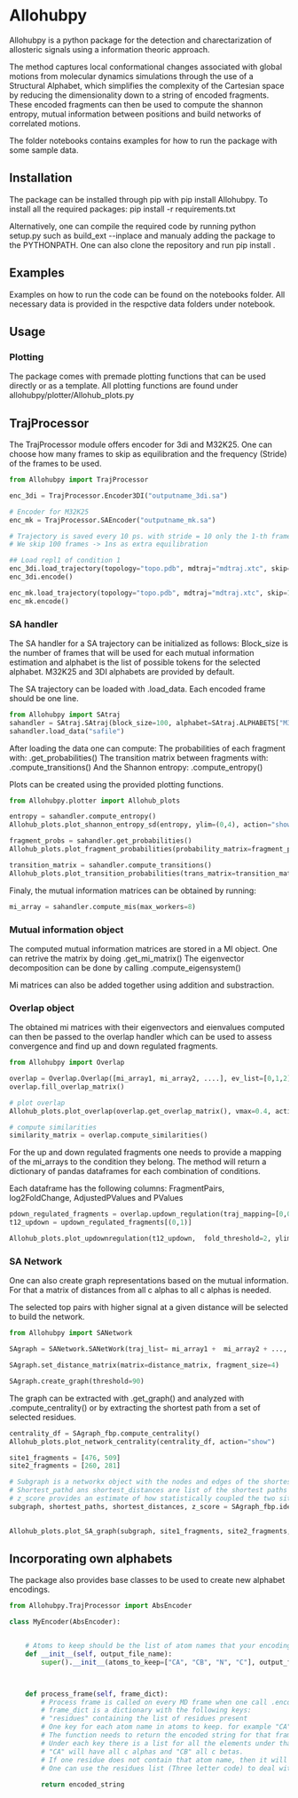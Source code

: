 # Allohubpy
Allohubpy is a python package for the detection and charectarization of allosteric signals using a information theoric approach. 

The method captures local conformational changes associated with global motions from molecular dynamics simulations through the use of a Structural Alphabet, which simplifies the complexity of the Cartesian space by reducing the dimensionality down to a string of encoded fragments. These encoded fragments can then be used to compute the shannon entropy, mutual information between positions and build networks of correlated motions.

The folder notebooks contains examples for how to run the package with some sample data.

## Installation

The package can be installed through pip with pip install Allohubpy.
To install all the required packages: pip install -r requirements.txt

Alternatively, one can compile the required code by running python setup.py such as build_ext --inplace and manualy adding the package to the PYTHONPATH.
One can also clone the repository and run pip install .

## Examples

Examples on how to run the code can be found on the notebooks folder.
All necessary data is provided in the respctive data folders under notebook.

## Usage

### Plotting

The package comes with premade plotting functions that can be used directly or as a template.
All plotting functions are found under allohubpy/plotter/Allohub_plots.py

## TrajProcessor

The TrajProcessor module offers encoder for 3di and M32K25. 
One can choose how many frames to skip as equilibration and the frequency (Stride) of the frames to be used.



```python
from Allohubpy import TrajProcessor

enc_3di = TrajProcessor.Encoder3DI("outputname_3di.sa")

# Encoder for M32K25
enc_mk = TrajProcessor.SAEncoder("outputname_mk.sa")

# Trajectory is saved every 10 ps. with stride = 10 only the 1-th frames will be processed producing an spacing of 100 ps between frames
# We skip 100 frames -> 1ns as extra equilibration

## Load repl1 of condition 1
enc_3di.load_trajectory(topology="topo.pdb", mdtraj="mdtraj.xtc", skip=100, stride=10)
enc_3di.encode()

enc_mk.load_trajectory(topology="topo.pdb", mdtraj="mdtraj.xtc", skip=100, stride=10)
enc_mk.encode()
```


### SA handler

The SA handler for a SA trajectory can be initialized as follows:
Block_size is the number of frames that will be used for each mutual information estimation and alphabet is the list of possible tokens for the selected alphabet. M32K25 and 3DI alphabets are provided by default.

The SA trajectory can be loaded with .load_data. Each encoded frame should be one line.

```python
from Allohubpy import SAtraj
sahandler = SAtraj.SAtraj(block_size=100, alphabet=SAtraj.ALPHABETS["M32K25"])
sahandler.load_data("safile")
```

After loading the data one can compute:
The probabilities of each fragment with: .get_probabilities()
The transition matrix between fragments with: .compute_transitions()
And the Shannon entropy: .compute_entropy()

Plots can be created using the provided plotting functions.

```python
from Allohubpy.plotter import Allohub_plots

entropy = sahandler.compute_entropy()
Allohub_plots.plot_shannon_entropy_sd(entropy, ylim=(0,4), action="show")

fragment_probs = sahandler.get_probabilities()
Allohub_plots.plot_fragment_probabilities(probability_matrix=fragment_probs, vocabulary=SAtraj.ALPHABETS["M32K25"], action="show")

transition_matrix = sahandler.compute_transitions()
Allohub_plots.plot_transition_probabilities(trans_matrix=transition_matrix, vocabulary=SAtraj.ALPHABETS["M32K25"], action="show")
```

Finaly, the mutual information matrices can be obtained by running:

```python
mi_array = sahandler.compute_mis(max_workers=8)
```

### Mutual information object

The computed mutual information matrices are stored in a MI object. One can retrive the matrix by doing .get_mi_matrix()
The eigenvector decomposition can be done by calling .compute_eigensystem()

Mi matrices can also be added together using addition and substraction.

### Overlap object

The obtained mi matrices with their eigenvectors and eienvalues computed can then be passed to the overlap handler which can be used to assess convergence and find up and down regulated fragments.

```python
from Allohubpy import Overlap

overlap = Overlap.Overlap([mi_array1, mi_array2, ....], ev_list=[0,1,2])
overlap.fill_overlap_matrix()

# plot overlap
Allohub_plots.plot_overlap(overlap.get_overlap_matrix(), vmax=0.4, action="show")

# compute similarities
similarity_matrix = overlap.compute_similarities()
```

For the up and down regulated fragments one needs to provide a mapping of the mi_arrays to the condition they belong.
The method will return a dictionary of pandas dataframes for each combination of conditions.

Each dataframe has the following columns:
FragmentPairs, log2FoldChange, AdjustedPValues and PValues

```python
pdown_regulated_fragments = overlap.updown_regulation(traj_mapping=[0,0,0,1,1,1],splitting=True)
t12_updown = updown_regulated_fragments[(0,1)]

Allohub_plots.plot_updownregulation(t12_updown,  fold_threshold=2, ylim=10, pvalue_threshold=0.01, action="show")
```

### SA Network

One can also create graph representations based on the mutual information.
For that a matrix of distances from all c alphas to all c alphas is needed.

The selected top pairs with higher signal at a given distance will be selected to build the network.

```python
from Allohubpy import SANetwork

SAgraph = SANetwork.SANetWork(traj_list= mi_array1 +  mi_array2 + ..., distance_limit=7)

SAgraph.set_distance_matrix(matrix=distance_matrix, fragment_size=4)

SAgraph.create_graph(threshold=90)
```

The graph can be extracted with .get_graph() and analyzed with .compute_centrality() or by extracting the shortest path from a set of selected residues.

```python
centrality_df = SAgraph_fbp.compute_centrality()
Allohub_plots.plot_network_centrality(centrality_df, action="show")

site1_fragments = [476, 509] 
site2_fragments = [260, 281]

# Subgraph is a networkx object with the nodes and edges of the shortest paths connecting those residues
# Shortest_pathd ans shortest_distances are list of the shortest paths and their distances respectively.
# z_score provides an estimate of how statistically coupled the two sites are
subgraph, shortest_paths, shortest_distances, z_score = SAgraph_fbp.identify_preferential_connections(start_fragments=site1_fragments,
                                                                                                       end_fragments=site2_fragments)

Allohub_plots.plot_SA_graph(subgraph, site1_fragments, site2_fragments, action="show")

```

## Incorporating own alphabets

The package also provides base classes to be used to create new alphabet encodings.

```python
from Allohubpy.TrajProcessor import AbsEncoder

class MyEncoder(AbsEncoder):


    # Atoms to keep should be the list of atom names that your encoding needs from the md trajectory
    def __init__(self, output_file_name):
        super().__init__(atoms_to_keep=["CA", "CB", "N", "C"], output_file_name=output_file_name)



    def process_frame(self, frame_dict):
        # Process frame is called on every MD frame when one call .encode()
        # frame_dict is a dictionary with the following keys:
        # "residues" containing the list of residues present
        # One key for each atom name in atoms to keep. for example "CA", "CB", etc.
        # The function needs to return the encoded string for that frame.
        # Under each key there is a list for all the elements under that group,f or example:
        # "CA" will have all c alphas and "CB" all c betas. 
        # If one residue does not contain that atom name, then it will not be present in the array, so len(CA) != len(CB)
        # One can use the residues list (Three letter code) to deal with it.
        
        return encoded_string

```
